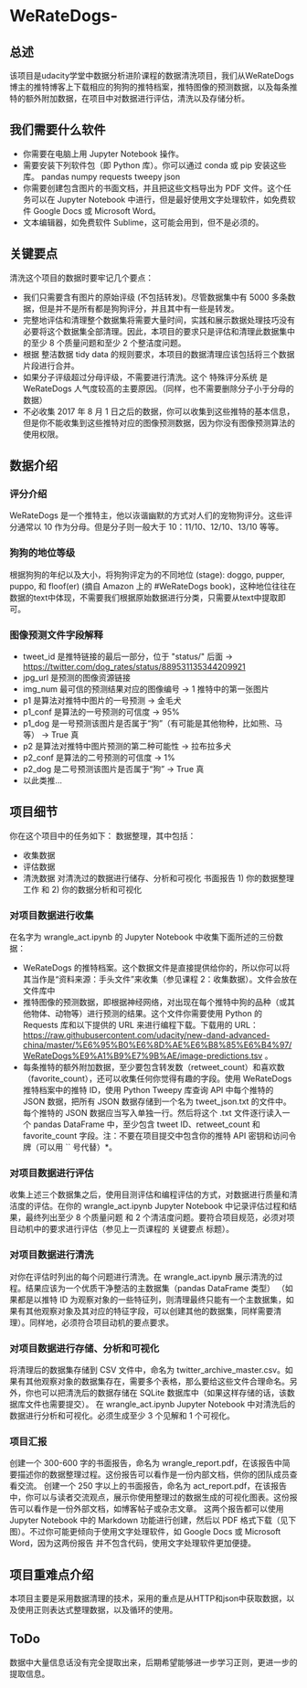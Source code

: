# WeRateDogs-
## 总述
该项目是udacity学堂中数据分析进阶课程的数据清洗项目，我们从WeRateDogs博主的推特博客上下载相应的狗狗的推特档案，推特图像的预测数据，以及每条推特的额外附加数据，在项目中对数据进行评估，清洗以及存储分析。

## 我们需要什么软件
* 你需要在电脑上用 Jupyter Notebook 操作。
* 需要安装下列软件包（即 Python 库）。你可以通过 conda 或 pip 安装这些库。
pandas
numpy
requests
tweepy
json
* 你需要创建包含图片的书面文档，并且把这些文档导出为 PDF 文件。这个任务可以在 Jupyter Notebook 中进行，但是最好使用文字处理软件，如免费软件 Google Docs 或 Microsoft Word。
* 文本编辑器，如免费软件 Sublime，这可能会用到，但不是必须的。

## 关键要点
清洗这个项目的数据时要牢记几个要点：
* 我们只需要含有图片的原始评级 (不包括转发)。尽管数据集中有 5000 多条数据，但是并不是所有都是狗狗评分，并且其中有一些是转发。
* 完整地评估和清理整个数据集将需要大量时间，实践和展示数据处理技巧没有必要将这个数据集全部清理。因此，本项目的要求只是评估和清理此数据集中的至少 8 个质量问题和至少 2 个整洁度问题。
* 根据 整洁数据 tidy data 的规则要求，本项目的数据清理应该包括将三个数据片段进行合并。
* 如果分子评级超过分母评级，不需要进行清洗。这个 特殊评分系统 是 WeRateDogs 人气度较高的主要原因。（同样，也不需要删除分子小于分母的数据）
* 不必收集 2017 年 8 月 1 日之后的数据，你可以收集到这些推特的基本信息，但是你不能收集到这些推特对应的图像预测数据，因为你没有图像预测算法的使用权限。

## 数据介绍
### 评分介绍
WeRateDogs 是一个推特主，他以诙谐幽默的方式对人们的宠物狗评分。这些评分通常以 10 作为分母。但是分子则一般大于 10：11/10、12/10、13/10 等等。
### 狗狗的地位等级
根据狗狗的年纪以及大小，将狗狗评定为的不同地位 (stage): doggo, pupper, puppo, 和 floof(er) (摘自 Amazon 上的 #WeRateDogs book)，这种地位往往在数据的text中体现，不需要我们根据原始数据进行分类，只需要从text中提取即可。
### 图像预测文件字段解释
* tweet_id 是推特链接的最后一部分，位于 "status/" 后面 → https://twitter.com/dog_rates/status/889531135344209921
* jpg_url 是预测的图像资源链接
* img_num 最可信的预测结果对应的图像编号 → 1 推特中的第一张图片
* p1 是算法对推特中图片的一号预测 → 金毛犬
* p1_conf 是算法的一号预测的可信度 → 95%
* p1_dog 是一号预测该图片是否属于“狗”（有可能是其他物种，比如熊、马等） → True 真
* p2 是算法对推特中图片预测的第二种可能性 → 拉布拉多犬
* p2_conf 是算法的二号预测的可信度 → 1%
* p2_dog 是二号预测该图片是否属于“狗” → True 真
* 以此类推...

## 项目细节
你在这个项目中的任务如下：
数据整理，其中包括：
* 收集数据
* 评估数据
* 清洗数据
对清洗过的数据进行储存、分析和可视化
书面报告 1) 你的数据整理工作 和 2) 你的数据分析和可视化
### 对项目数据进行收集
在名字为 wrangle_act.ipynb 的 Jupyter Notebook 中收集下面所述的三份数据：
* WeRateDogs 的推特档案。这个数据文件是直接提供给你的，所以你可以将其当作是“资料来源：手头文件”来收集（参见课程 2：收集数据）。文件会放在文件库中
* 推特图像的预测数据，即根据神经网络，对出现在每个推特中狗的品种（或其他物体、动物等）进行预测的结果。这个文件你需要使用 Python 的 Requests 库和以下提供的 URL 来进行编程下载。下载用的 URL：https://raw.githubusercontent.com/udacity/new-dand-advanced-china/master/%E6%95%B0%E6%8D%AE%E6%B8%85%E6%B4%97/WeRateDogs%E9%A1%B9%E7%9B%AE/image-predictions.tsv 。
* 每条推特的额外附加数据，至少要包含转发数（retweet_count）和喜欢数（favorite_count），还可以收集任何你觉得有趣的字段。使用 WeRateDogs 推特档案中的推特 ID，使用 Python Tweepy 库查询 API 中每个推特的 JSON 数据，把所有 JSON 数据存储到一个名为 tweet_json.txt 的文件中。每个推特的 JSON 数据应当写入单独一行。然后将这个 .txt 文件逐行读入一个 pandas DataFrame 中，至少包含 tweet ID、retweet_count 和 favorite_count 字段。注：不要在项目提交中包含你的推特 API 密钥和访问令牌（可以用 `` 号代替）*。
### 对项目数据进行评估
收集上述三个数据集之后，使用目测评估和编程评估的方式，对数据进行质量和清洁度的评估。在你的 wrangle_act.ipynb Jupyter Notebook 中记录评估过程和结果，最终列出至少 8 个质量问题 和 2 个清洁度问题。要符合项目规范，必须对项目动机中的要求进行评估（参见上一页课程的 关键要点 标题）。
### 对项目数据进行清洗
对你在评估时列出的每个问题进行清洗。在 wrangle_act.ipynb 展示清洗的过程。结果应该为一个优质干净整洁的主数据集（pandas DataFrame 类型） （如果都是以推特 ID 为观察对象的一些特征列，则清理最终只能有一个主数据集，如果有其他观察对象及其对应的特征字段，可以创建其他的数据集，同样需要清理）。同样地，必须符合项目动机的要点要求。
### 对项目数据进行存储、分析和可视化
将清理后的数据集存储到 CSV 文件中，命名为 twitter_archive_master.csv。如果有其他观察对象的数据集存在，需要多个表格，那么要给这些文件合理命名。另外，你也可以把清洗后的数据存储在 SQLite 数据库中（如果这样存储的话，该数据库文件也需要提交）。
在 wrangle_act.ipynb Jupyter Notebook 中对清洗后的数据进行分析和可视化。必须生成至少 3 个见解和 1 个可视化。
### 项目汇报
创建一个 300-600 字的书面报告，命名为 wrangle_report.pdf，在该报告中简要描述你的数据整理过程。这份报告可以看作是一份内部文档，供你的团队成员查看交流。
创建一个 250 字以上的书面报告，命名为 act_report.pdf，在该报告中，你可以与读者交流观点，展示你使用整理过的数据生成的可视化图表。这份报告可以看作是一份外部文档，如博客帖子或杂志文章。
这两个报告都可以使用 Jupyter Notebook 中的 Markdown 功能进行创建，然后以 PDF 格式下载（见下图）。不过你可能更倾向于使用文字处理软件，如 Google Docs 或 Microsoft Word，因为这两份报告 并不包含代码，使用文字处理软件更加便捷。

## 项目重难点介绍
本项目主要是采用数据清理的技术，采用的重点是从HTTP和json中获取数据，以及使用正则表达式整理数据，以及循环的使用。

## ToDo
数据中大量信息话没有完全提取出来，后期希望能够进一步学习正则，更进一步的提取信息。
